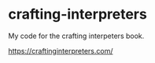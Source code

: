 # crafting-interpreters
My code for the crafting interpeters book.

https://craftinginterpreters.com/
